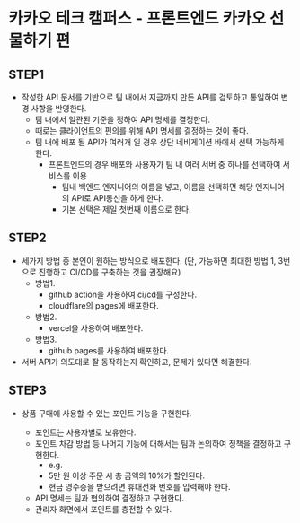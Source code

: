 # 카카오 테크 캠퍼스 - 프론트엔드 카카오 선물하기 편

## STEP1

- 작성한 API 문서를 기반으로 팀 내에서 지금까지 만든 API를 검토하고 통일하여 변경 사항을 반영한다.
  - 팀 내에서 일관된 기준을 정하여 API 명세를 결정한다.
  - 때로는 클라이언트의 편의를 위해 API 명세를 결정하는 것이 좋다.
  - 팀 내에 배포 될 API가 여러개 일 경우 상단 네비게이션 바에서 선택 가능하게 한다.
    - 프론트엔드의 경우 배포와 사용자가 팀 내 여러 서버 중 하나를 선택하여 서비스를 이용
      - 팀내 백엔드 엔지니어의 이름을 넣고, 이름을 선택하면 해당 엔지니어의 API로 API통신을 하게 한다.
      - 기본 선택은 제일 첫번째 이름으로 한다.

## STEP2

- 세가지 방법 중 본인이 원하는 방식으로 배포한다.
  (단, 가능하면 최대한 방법 1, 3번으로 진행하고 CI/CD를 구축하는 것을 권장해요)
  - 방법1.
    - github action을 사용하여 ci/cd를 구성한다.
    - cloudflare의 pages에 배포한다.
  - 방법2.
    - vercel을 사용하여 배포한다.
  - 방법3.
    - github pages를 사용하여 배포한다.
- 서버 API가 의도대로 잘 동작하는지 확인하고, 문제가 있다면 해결한다.

## STEP3

- 상품 구매에 사용할 수 있는 포인트 기능을 구현한다.

  - 포인트는 사용자별로 보유한다.
  - 포인트 차감 방법 등 나머지 기능에 대해서는 팀과 논의하여 정책을 결정하고 구현한다.
    - e.g.
    - 5만 원 이상 주문 시 총 금액의 10%가 할인된다.
    - 현금 영수증을 받으려면 휴대전화 번호를 입력해야 한다.
  - API 명세는 팀과 협의하여 결정하고 구현한다.
  - 관리자 화면에서 포인트를 충전할 수 있다.
